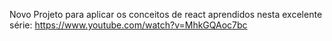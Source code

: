 Novo Projeto para aplicar os conceitos de react aprendidos nesta excelente série:
 https://www.youtube.com/watch?v=MhkGQAoc7bc